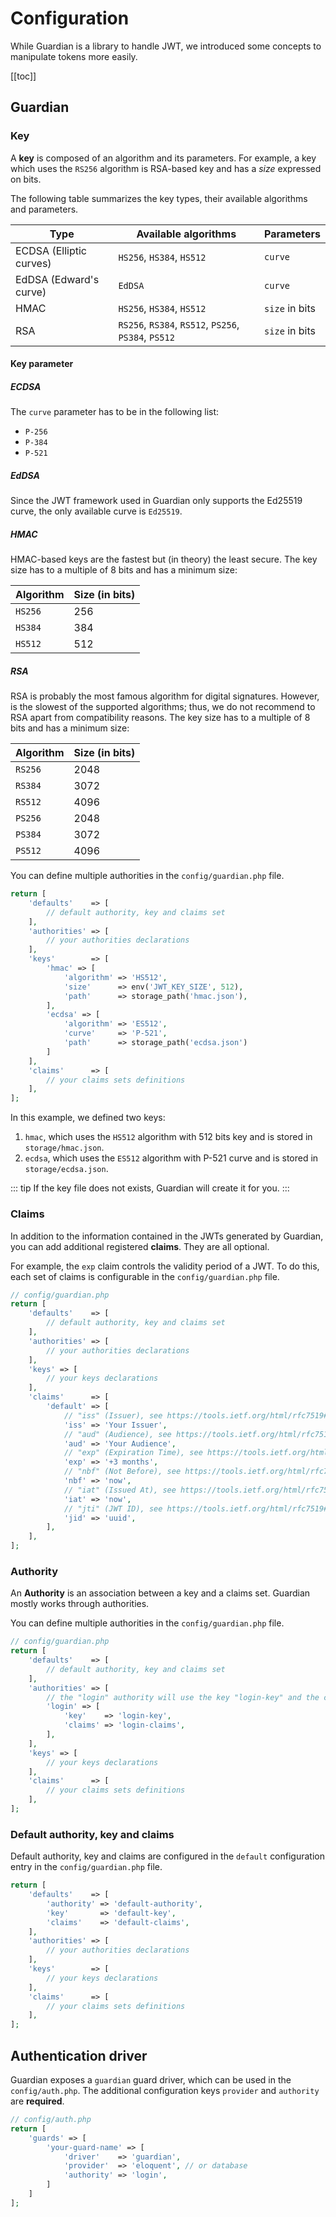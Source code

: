 # Configuration
While Guardian is a library to handle JWT, we introduced some concepts to manipulate tokens more easily.

[[toc]]


## Guardian
### Key
A **key** is composed of an algorithm and its parameters.
For example, a key which uses the `RS256` algorithm is RSA-based key and has a *size* expressed on bits.

The following table summarizes the key types, their available algorithms and parameters.

| Type                    | Available algorithms                                 | Parameters     |
|-------------------------|------------------------------------------------------|----------------|
| ECDSA (Elliptic curves) | `HS256`, `HS384`, `HS512`                            | `curve`        |
| EdDSA (Edward's curve)  | `EdDSA`                                              | `curve`        |
| HMAC                    | `HS256`, `HS384`, `HS512`                            | `size` in bits |
| RSA                     | `RS256`, `RS384`, `RS512`, `PS256`, `PS384`, `PS512` | `size` in bits |

#### Key parameter
##### ECDSA
The `curve` parameter has to be in the following list:

- `P-256`
- `P-384`
- `P-521`

##### EdDSA
Since the JWT framework used in Guardian only supports the Ed25519 curve, the only available curve is `Ed25519`.

##### HMAC
HMAC-based keys are the fastest but (in theory) the least secure.
The key size has to a multiple of 8 bits and has a minimum size:

| Algorithm | Size (in bits) |
|-----------|----------------|
| `HS256`   | 256            |
| `HS384`   | 384            |
| `HS512`   | 512            |

##### RSA
RSA is probably the most famous algorithm for digital signatures.
However, is the slowest of the supported algorithms; thus, we do not recommend to RSA apart from compatibility reasons.
The key size has to a multiple of 8 bits and has a minimum size:

| Algorithm | Size (in bits) |
|-----------|----------------|
| `RS256`   | 2048           |
| `RS384`   | 3072           |
| `RS512`   | 4096           |
| `PS256`   | 2048           |
| `PS384`   | 3072           |
| `PS512`   | 4096           |

You can define multiple authorities in the `config/guardian.php` file.

```php
return [
    'defaults'    => [
        // default authority, key and claims set
    ],
    'authorities' => [
        // your authorities declarations
    ],
    'keys'        => [
        'hmac' => [
            'algorithm' => 'HS512',
            'size'      => env('JWT_KEY_SIZE', 512),
            'path'      => storage_path('hmac.json'),
        ],
        'ecdsa' => [
            'algorithm' => 'ES512',
            'curve'     => 'P-521',
            'path'      => storage_path('ecdsa.json')
        ]
    ],
    'claims'      => [
        // your claims sets definitions
    ],
];
```

In this example, we defined two keys:

1. `hmac`, which uses the `HS512` algorithm with 512 bits key and is stored in `storage/hmac.json`.
2. `ecdsa`, which uses the `ES512` algorithm with P-521 curve and is stored in `storage/ecdsa.json`.

::: tip
If the key file does not exists, Guardian will create it for you.
:::


### Claims
In addition to the information contained in the JWTs generated by Guardian, you can add additional registered **claims**.
They are all optional.

For example, the `exp` claim controls the validity period of a JWT.
To do this, each set of claims is configurable in the `config/guardian.php` file.

```php
// config/guardian.php
return [
    'defaults'    => [
        // default authority, key and claims set
    ],
    'authorities' => [
        // your authorities declarations
    ],
    'keys' => [
        // your keys declarations
    ],
    'claims'      => [
        'default' => [
            // "iss" (Issuer), see https://tools.ietf.org/html/rfc7519#section-4.1.1
            'iss' => 'Your Issuer',
            // "aud" (Audience), see https://tools.ietf.org/html/rfc7519#section-4.1.3
            'aud' => 'Your Audience',
            // "exp" (Expiration Time), see https://tools.ietf.org/html/rfc7519#section-4.1.4
            'exp' => '+3 months',
            // "nbf" (Not Before), see https://tools.ietf.org/html/rfc7519#section-4.1.5
            'nbf' => 'now',
            // "iat" (Issued At), see https://tools.ietf.org/html/rfc7519#section-4.1.6
            'iat' => 'now',
            // "jti" (JWT ID), see https://tools.ietf.org/html/rfc7519#section-4.1.7
            'jid' => 'uuid',
        ],
    ],
];
```

### Authority
An **Authority** is an association between a key and a claims set.
Guardian mostly works through authorities.

You can define multiple authorities in the `config/guardian.php` file.

```php
// config/guardian.php
return [
    'defaults'    => [
        // default authority, key and claims set
    ],
    'authorities' => [
        // the "login" authority will use the key "login-key" and the claims "login-claims"
        'login' => [
            'key'    => 'login-key',
            'claims' => 'login-claims',
        ],
    ],
    'keys' => [
        // your keys declarations
    ],
    'claims'      => [
        // your claims sets definitions
    ],
];
```

### Default authority, key and claims
Default authority, key and claims are configured in the `default` configuration entry in the `config/guardian.php` file.

```php
return [
    'defaults'    => [
        'authority' => 'default-authority',
        'key'       => 'default-key',
        'claims'    => 'default-claims',
    ],
    'authorities' => [
        // your authorities declarations
    ],
    'keys'        => [
        // your keys declarations
    ],
    'claims'      => [
        // your claims sets definitions
    ],
];
```


## Authentication driver
Guardian exposes a `guardian` guard driver, which can be used in the `config/auth.php`.
The additional configuration keys `provider` and `authority` are **required**.

```php
// config/auth.php
return [
    'guards' => [
        'your-guard-name' => [
            'driver'    => 'guardian',
            'provider'  => 'eloquent', // or database
            'authority' => 'login',
        ]
    ]    
];
```

